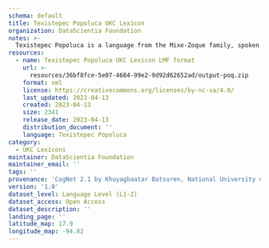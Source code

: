 ```yaml
---
schema: default
title: Texistepec Popoluca UKC Lexicon
organization: DataScientia Foundation
notes: >-
  Texistepec Popoluca is a language from the Mixe-Zoque family, spoken in North America. The UKC Lexicon of Texistepec Popoluca is represented as a lexico-semantic network. It consists of words, word senses, synsets, as well as sense-level and synset-level relationships.
resources:
  - name: Texistepec Popoluca UKC Lexicon LMF format
    url: >-
      resources/36bf8fce-5e07-4684-99e2-9d92d62652ad/output-poq.zip
    format: xml
    license: https://creativecommons.org/licenses/by-nc-sa/4.0/
    last_updated: 2023-04-13
    created: 2023-04-13
    size: 2341
    release_date: 2023-04-13
    distribution_document: ''
    language: Texistepec Popoluca
category:
  - UKC Lexicons
maintainer: DataScientia Foundation
maintainer_email: ''
tags: ''
provenance: 'CogNet 2.1 by Khuyagbaatar Batsuren, National University of Mongolia (http://cognet.ukc.disi.unitn.it); Native Languages of the Americas 2021.11. by Laura Redish and Orrin Lewis (http://www.native-languages.org); Princeton WordNet 2.1 by Princeton University (https://wordnet.princeton.edu)'
version: '1.0'
dataset_level: Language Level (L1-2)
dataset_access: Open Access
dataset_description: ''
landing_page: ''
latitude_map: 17.9
longitude_map: -94.82
---
```

